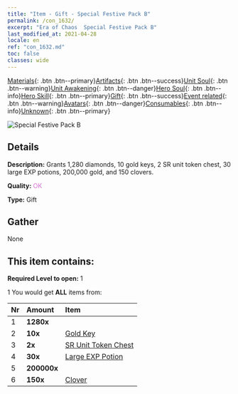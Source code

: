 ```yaml
---
title: "Item - Gift - Special Festive Pack B"
permalink: /con_1632/
excerpt: "Era of Chaos  Special Festive Pack B"
last_modified_at: 2021-04-28
locale: en
ref: "con_1632.md"
toc: false
classes: wide
---
```

 [Materials](/Items/){: .btn .btn--primary}[Artifacts](/Items/Artifacts/){: .btn .btn--success}[Unit Soul](/Items/UnitSoul/){: .btn .btn--warning}[Unit Awakening](/Items/UnitAwakening/){: .btn .btn--danger}[Hero Soul](/Items/HeroSoul/){: .btn .btn--info}[Hero Skill](/Items/HeroSkill/){: .btn .btn--primary}[Gift](/Items/Gift/){: .btn .btn--success}[Event related](/Items/Events/){: .btn .btn--warning}[Avatars](/Items/Avatars/){: .btn .btn--danger}[Consumables](/Items/Consumables/){: .btn .btn--info}[Unknown](/Items/Unknown/){: .btn .btn--primary}

 ![Special Festive Pack B](/images/t/i_907247.png)

## Details
 **Description:** Grants 1,280 diamonds, 10 gold keys, 2 SR unit token chest, 30 large EXP potions, 200,000 gold, and 150 clovers.

 **Quality:** <span style="color: #DA70D6">OK</span>

 **Type:** Gift

## Gather

  None

## This item contains:

 **Required Level to open:** 1

 1 You would get **ALL** items  from:

  | Nr | Amount |     Item    |
  |:---|:-------|:------------|
  | 1 |  **1280x** | <i class="fas fa-gem"/> |  | 
  | 2 |  **10x** | [Gold Key](/Items/con_783/) |  | 
  | 3 |  **2x** | [SR Unit Token Chest](/Items/con_1597/) |  | 
  | 4 |  **30x** | [Large EXP Potion](/Items/con_702/) |  | 
  | 5 |  **200000x** | <i class="fas fa-coins"/> |  | 
  | 6 |  **150x** | [Clover](/Items/con_537/) |  | 
